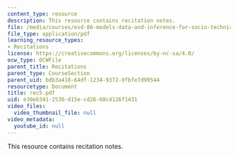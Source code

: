 ```yaml
---
content_type: resource
description: This resource contains recitation notes.
file: /media/courses/esd-86-models-data-and-inference-for-socio-technical-systems-spring-2007/e30eb3412536d15ecd2668c4126f1431_rec5.pdf
file_type: application/pdf
learning_resource_types:
- Recitations
license: https://creativecommons.org/licenses/by-nc-sa/4.0/
ocw_type: OCWFile
parent_title: Recitations
parent_type: CourseSection
parent_uid: bdb3a418-64df-1234-9372-0fbfe7d99544
resourcetype: Document
title: rec5.pdf
uid: e30eb341-2536-d15e-cd26-68c4126f1431
video_files:
  video_thumbnail_file: null
video_metadata:
  youtube_id: null
---
```

This resource contains recitation notes.